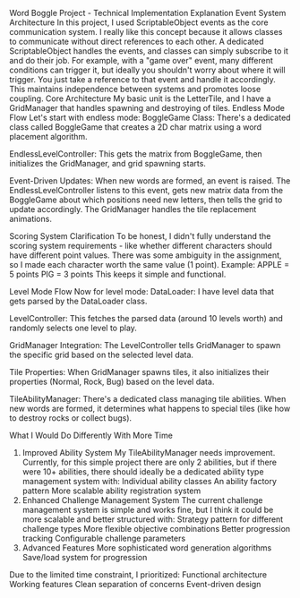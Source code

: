Word Boggle Project - Technical Implementation Explanation
Event System Architecture
In this project, I used ScriptableObject events as the core communication system. I really like this concept because it allows classes to communicate without direct references to each other. A dedicated ScriptableObject handles the events, and classes can simply subscribe to it and do their job.
For example, with a "game over" event, many different conditions can trigger it, but ideally you shouldn't worry about where it will trigger. You just take a reference to that event and handle it accordingly. This maintains independence between systems and promotes loose coupling.
Core Architecture
My basic unit is the LetterTile, and I have a GridManager that handles spawning and destroying of tiles.
Endless Mode Flow
Let's start with endless mode:
BoggleGame Class: There's a dedicated class called BoggleGame that creates a 2D char matrix using a word placement algorithm.


EndlessLevelController: This gets the matrix from BoggleGame, then initializes the GridManager, and grid spawning starts.


Event-Driven Updates: When new words are formed, an event is raised. The EndlessLevelController listens to this event, gets new matrix data from the BoggleGame about which positions need new letters, then tells the grid to update accordingly. The GridManager handles the tile replacement animations.






Scoring System Clarification
To be honest, I didn't fully understand the scoring system requirements - like whether different characters should have different point values. There was some ambiguity in the assignment, so I made each character worth the same value (1 point).
Example:
APPLE = 5 points
PIG = 3 points
This keeps it simple and functional.

Level Mode Flow
Now for level mode:
DataLoader: I have level data that gets parsed by the DataLoader class.


LevelController: This fetches the parsed data (around 10 levels worth) and randomly selects one level to play.


GridManager Integration: The LevelController tells GridManager to spawn the specific grid based on the selected level data.


Tile Properties: When GridManager spawns tiles, it also initializes their properties (Normal, Rock, Bug) based on the level data.


TileAbilityManager: There's a dedicated class managing tile abilities. When new words are formed, it determines what happens to special tiles (like how to destroy rocks or collect bugs).


What I Would Do Differently With More Time
1. Improved Ability System
My TileAbilityManager needs improvement. Currently, for this simple project there are only 2 abilities, but if there were 10+ abilities, there should ideally be a dedicated ability type management system with:
Individual ability classes
An ability factory pattern
More scalable ability registration system
2. Enhanced Challenge Management System
The current challenge management system is simple and works fine, but I think it could be more scalable and better structured with:
Strategy pattern for different challenge types
More flexible objective combinations
Better progression tracking
Configurable challenge parameters
3. Advanced Features
More sophisticated word generation algorithms
Save/load system for progression

Due to the limited time constraint, I prioritized:
Functional architecture 
Working features
Clean separation of concerns 
Event-driven design 

